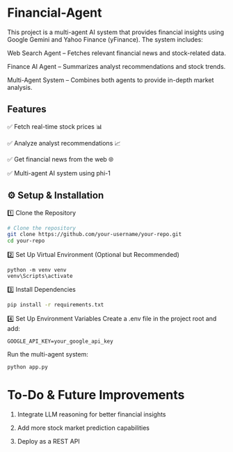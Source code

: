 # Financial-Agent
This project is a multi-agent AI system that provides financial insights using Google Gemini and Yahoo Finance (yFinance). The system includes:

Web Search Agent – Fetches relevant financial news and stock-related data.

Finance AI Agent – Summarizes analyst recommendations and stock trends.

Multi-Agent System – Combines both agents to provide in-depth market analysis.

## Features
✅ Fetch real-time stock prices 📊

✅ Analyze analyst recommendations 📈

✅ Get financial news from the web 🌐

✅ Multi-agent AI system using phi-1

## ⚙️ Setup & Installation

1️⃣ Clone the Repository
```bash
# Clone the repository
git clone https://github.com/your-username/your-repo.git
cd your-repo
```
2️⃣ Set Up Virtual Environment (Optional but Recommended)
 ```
python -m venv venv
venv\Scripts\activate
```
3️⃣ Install Dependencies  
```bash
pip install -r requirements.txt
```
4️⃣ Set Up Environment Variables
Create a .env file in the project root and add:
```
GOOGLE_API_KEY=your_google_api_key
```
Run the multi-agent system:
```bash
python app.py
```

# To-Do & Future Improvements
 1. Integrate LLM reasoning for better financial insights

 2. Add more stock market prediction capabilities

 3. Deploy as a REST API

